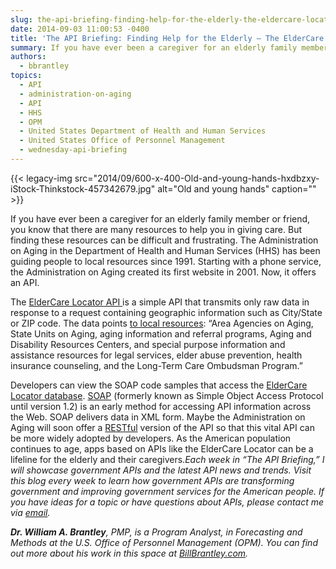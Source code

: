 ```yaml
---
slug: the-api-briefing-finding-help-for-the-elderly-the-eldercare-locator-api
date: 2014-09-03 11:00:53 -0400
title: 'The API Briefing: Finding Help for the Elderly – The ElderCare Locator API'
summary: If you have ever been a caregiver for an elderly family member or friend, you know that there are many resources to help you in giving care. But finding these resources can be difficult and frustrating. The Administration on Aging in the Department of Health and Human Services (HHS) has been guiding people to local
authors:
  - bbrantley
topics:
  - API
  - administration-on-aging
  - API
  - HHS
  - OPM
  - United States Department of Health and Human Services
  - United States Office of Personnel Management
  - wednesday-api-briefing
---
```


{{< legacy-img src="2014/09/600-x-400-Old-and-young-hands-hxdbzxy-iStock-Thinkstock-457342679.jpg" alt="Old and young hands" caption="" >}} 

If you have ever been a caregiver for an elderly family member or friend, you know that there are many resources to help you in giving care. But finding these resources can be difficult and frustrating. The Administration on Aging in the Department of Health and Human Services (HHS) has been guiding people to local resources since 1991. Starting with a phone service, the Administration on Aging created its first website in 2001. Now, it offers an API.

The <a href="http://www.eldercare.gov/Eldercare.NET/Public/Site_Utilities/API_Reg/API_Registration.aspx" target="_blank">ElderCare Locator API </a>is a simple API that transmits only raw data in response to a request containing geographic information such as City/State or ZIP code. The data points <a href="http://eldercare.gov/Eldercare.NET/Public/About/Database.aspx" target="_blank">to local resources</a>: “Area Agencies on Aging, State Units on Aging, aging information and referral programs, Aging and Disability Resources Centers, and special purpose information and assistance resources for legal services, elder abuse prevention, health insurance counseling, and the Long-Term Care Ombudsman Program.”

Developers can view the SOAP code samples that access the <a href="http://www.eldercare.gov/Eldercare.NET/WebServices/EldercareData/ec_search.asmx" target="_blank">ElderCare Locator database</a>. <a href="http://en.wikipedia.org/wiki/SOAP" target="_blank">SOAP</a> (formerly known as Simple Object Access Protocol until version 1.2) is an early method for accessing API information across the Web. SOAP delivers data in XML form. Maybe the Administration on Aging will soon offer a <a href="http://en.wikipedia.org/wiki/Representational_state_transfer" target="_blank">RESTful</a> version of the API so that this vital API can be more widely adopted by developers. As the American population continues to age, apps based on APIs like the ElderCare Locator can be a lifeline for the elderly and their caregivers._Each week in “The API Briefing,” I will showcase government APIs and the latest API news and trends. Visit this blog every week to learn how government APIs are transforming government and improving government services for the American people. If you have ideas for a topic or have questions about APIs, please contact me via_ [_email_](mailto:%20William.Brantley@opm.gov)_._

**_Dr. William A. Brantley_**_, PMP, is a Program Analyst, in Forecasting and Methods at the U.S. Office of Personnel Management (OPM). You can find out more about his work in this space at_ [_BillBrantley.com_](http://billbrantley.com/)_._

<div class="copyIcon copy0">
</div>

<div class="pasteIcon paste0">
</div>

<div class="notifyIcon">
</div>